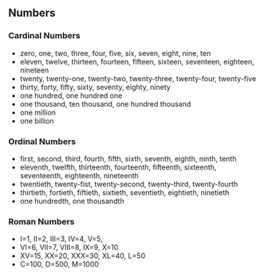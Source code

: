 ## Numbers

### Cardinal Numbers

- zero, one, two, three, four, five, six, seven, eight, nine, ten
- eleven, twelve, thirteen, fourteen, fifteen, sixteen, seventeen, eighteen, nineteen
- twenty, twenty-one, twenty-two, twenty-three, twenty-four, twenty-five
- thirty, forty, fifty, sixty, seventy, eighty, ninety
- one hundred, one hundred one
- one thousand, ten thousand, one hundred thousand
- one million
- one billion

### Ordinal Numbers

- first, second, third, fourth, fifth, sixth, seventh, eighth, ninth, tenth
- eleventh, twelfth, thirteenth, fourteenth, fifteenth, sixteenth, seventeenth, eighteenth, nineteenth
- twentieth, twenty-fist, twenty-second, twenty-third, twenty-fourth
- thirtieth, fortieth, fiftieth, sixtieth, seventieth, eightieth, ninetieth
- one hundredth, one thousandth

### Roman Numbers

- I=1, II=2, III=3, IV=4, V=5, 
- VI=6, VII=7, VIII=8, IX=9, X=10
- XV=15, XX=20, XXX=30, XL=40, L=50
- C=100, D=500, M=1000